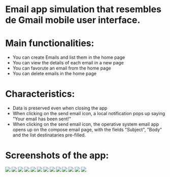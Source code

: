 # Email app simulation that resembles de Gmail mobile user interface.

# Main functionalities:
- You can create Emails and list them in the home page
- You can view the details of each email in a new page
- You can favorute an email from the home page
- You can delete emails in the home page

# Characteristics:
- Data is preserved even when closing the app
- When clicking on the send email icon, a local notification pops up saying "Your email has been sent!"
- When clicking on the send email icon, the operative system email app opens up on the compose email page, with the fields "Subject", "Body" and the list destinataries pre-filled.

# Screenshots of the app:

<img src="Screenshots/1.jpeg">
<img src="Screenshots/2.jpeg">
<img src="Screenshots/3.jpeg">
<img src="Screenshots/4.jpeg">
<img src="Screenshots/5.jpeg">
<img src="Screenshots/6.jpeg">
<img src="Screenshots/7.jpeg">
<img src="Screenshots/8.jpeg">
<img src="Screenshots/9.jpeg">
<img src="Screenshots/10.jpeg">
<img src="Screenshots/11.jpeg">
<img src="Screenshots/12.jpeg">
<img src="Screenshots/13.jpeg">
